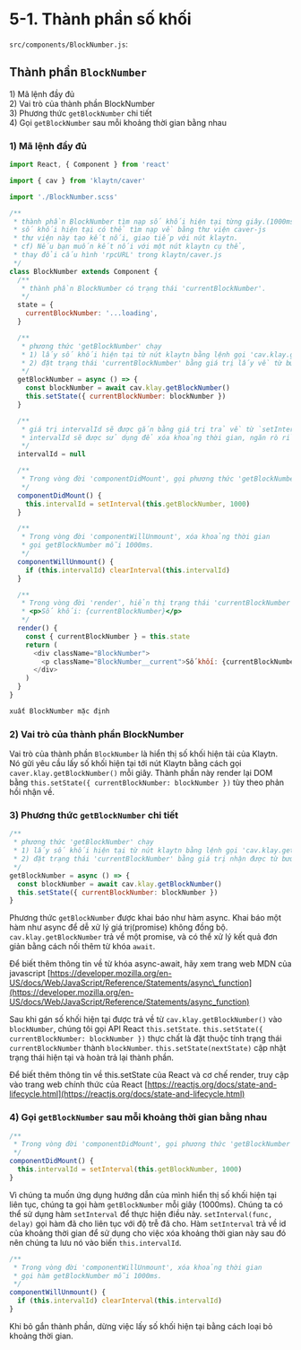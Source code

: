 # 5-1. Thành phần số khối <a id="5-1-blocknumber-component"></a>

`src/components/BlockNumber.js`:

## Thành phần `BlockNumber` <a id="blocknumber-component"></a>

1\) Mã lệnh đầy đủ  
2\) Vai trò của thành phần BlockNumber  
3\) Phương thức `getBlockNumber` chi tiết  
4\) Gọi `getBlockNumber` sau mỗi khoảng thời gian bằng nhau

### 1\) Mã lệnh đầy đủ <a id="1-full-code"></a>

```javascript
import React, { Component } from 'react'

import { cav } from 'klaytn/caver'

import './BlockNumber.scss'

/**
 * thành phần BlockNumber tìm nạp số khối hiện tại từng giây.(1000ms)
 * số khối hiện tại có thể tìm nạp về bằng thư viện caver-js
 * thư viện này tạo kết nối, giao tiếp với nút klaytn.
 * cf) Nếu bạn muốn kết nối với một nút klaytn cụ thể,
 * thay đổi cấu hình 'rpcURL' trong klaytn/caver.js
 */
class BlockNumber extends Component {
  /**
   * thành phần BlockNumber có trạng thái 'currentBlockNumber'.
   */
  state = {
    currentBlockNumber: '...loading',
  }

  /**
   * phương thức 'getBlockNumber' chạy
   * 1) lấy số khối hiện tại từ nút klaytn bằng lệnh gọi 'cav.klay.getBlockNumber()'
   * 2) đặt trạng thái 'currentBlockNumber' bằng giá trị lấy về từ bước 1).
   */
  getBlockNumber = async () => {
    const blockNumber = await cav.klay.getBlockNumber()
    this.setState({ currentBlockNumber: blockNumber })
  }

  /**
   * giá trị intervalId sẽ được gắn bằng giá trị trả về từ `setInterval`.
   * intervalId sẽ được sử dụng để xóa khoảng thời gian, ngăn rò rỉ bộ nhớ.
   */
  intervalId = null

  /**
   * Trong vòng đời 'componentDidMount', gọi phương thức 'getBlockNumber' sau mỗi khoảng thời gian bằng nhau.
   */
  componentDidMount() {
    this.intervalId = setInterval(this.getBlockNumber, 1000)
  }

  /**
   * Trong vòng đời 'componentWillUnmount', xóa khoảng thời gian
   * gọi getBlockNumber mỗi 1000ms.
   */
  componentWillUnmount() {
    if (this.intervalId) clearInterval(this.intervalId)
  }

  /**
   * Trong vòng đời 'render', hiển thị trạng thái 'currentBlockNumber' như dưới đây:
   * <p>Số khối: {currentBlockNumber}</p>
   */
  render() {
    const { currentBlockNumber } = this.state
    return (
      <div className="BlockNumber">
        <p className="BlockNumber__current">Số khối: {currentBlockNumber}</p>
      </div>
    )
  }
}

xuất BlockNumber mặc định
```

### 2\) Vai trò của thành phần BlockNumber <a id="2-blocknumber-component-s-role"></a>

Vai trò của thành phần `BlockNumber` là hiển thị số khối hiện tải của Klaytn.  
Nó gửi yêu cầu lấy số khối hiện tại tới nút Klaytn bằng cách gọi `caver.klay.getBlockNumber()` mỗi giây. Thành phần này render lại DOM bằng `this.setState({ currentBlockNumber: blockNumber })` tùy theo phản hồi nhận về.

### 3\) Phương thức `getBlockNumber` chi tiết <a id="3-getblocknumber-method-in-detail"></a>

```javascript
/**
 * phương thức 'getBlockNumber' chạy
 * 1) lấy số khối hiện tại từ nút klaytn bằng lệnh gọi 'cav.klay.getBlockNumber()'
 * 2) đặt trạng thái 'currentBlockNumber' bằng giá trị nhận được từ bước 1).
 */
getBlockNumber = async () => {
  const blockNumber = await cav.klay.getBlockNumber()
  this.setState({ currentBlockNumber: blockNumber })
}
```

Phương thức `getBlockNumber` được khai báo như hàm async. Khai báo một hàm như async để dễ xử lý giá trị\(promise\) không đồng bộ. `cav.klay.getBlockNumber` trả về một promise, và có thể xử lý kết quả đơn giản bằng cách nối thêm từ khóa `await`.

Để biết thêm thông tin về từ khóa async-await, hãy xem trang web MDN của javascript [https://developer.mozilla.org/en-US/docs/Web/JavaScript/Reference/Statements/async\_function](https://developer.mozilla.org/en-US/docs/Web/JavaScript/Reference/Statements/async_function)

Sau khi gán số khối hiện tại được trả về từ `cav.klay.getBlockNumber()` vào `blockNumber`, chúng tôi gọi API React `this.setState`. `this.setState({ currentBlockNumber: blockNumber })` thực chất là đặt thuộc tính trạng thái `currentBlockNumber` thành `blockNumber`. `this.setState(nextState)` cập nhật trạng thái hiện tại và hoàn trả lại thành phần.

Để biết thêm thông tin về this.setState của React và cơ chế render, truy cập vào trang web chính thức của React [https://reactjs.org/docs/state-and-lifecycle.html](https://reactjs.org/docs/state-and-lifecycle.html)

### 4\) Gọi `getBlockNumber` sau mỗi khoảng thời gian bằng nhau <a id="4-call-getblocknumber-intervally"></a>

```javascript
/**
 * Trong vòng đời 'componentDidMount', gọi phương thức 'getBlockNumber' sau mỗi khoảng thời gian bằng nhau.
 */
componentDidMount() {
  this.intervalId = setInterval(this.getBlockNumber, 1000)
}
```

Vì chúng ta muốn ứng dụng hướng dẫn của mình hiển thị số khối hiện tại liên tục, chúng ta gọi hàm `getBlockNumber` mỗi giây \(1000ms\). Chúng ta có thể sử dụng hàm `setInterval` để thực hiện điều này. `setInterval(func, delay)` gọi hàm đã cho liên tục với độ trễ đã cho. Hàm `setInterval` trả về id của khoảng thời gian để sử dụng cho việc xóa khoảng thời gian này sau đó nên chúng ta lưu nó vào biến `this.intervalId`.

```javascript
/**
 * Trong vòng đời 'componentWillUnmount', xóa khoảng thời gian
 * gọi hàm getBlockNumber mỗi 1000ms.
 */
componentWillUnmount() {
  if (this.intervalId) clearInterval(this.intervalId)
}
```

Khi bỏ gắn thành phần, dừng việc lấy số khối hiện tại bằng cách loại bỏ khoảng thời gian.

